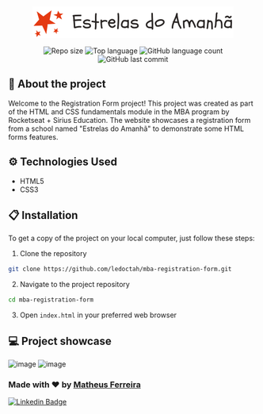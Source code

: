 <p align="center">
  <img src="./assets/logo.svg" alt="Logo from Estrelas do Amanhã">
</p>

<div align="center">
  <img alt="Repo size" src="https://img.shields.io/github/repo-size/ledoctah/mba-registration-form">
  <img alt="Top language" src="https://img.shields.io/github/languages/top/ledoctah/mba-registration-form">
  <img alt="GitHub language count" src="https://img.shields.io/github/languages/count/ledoctah/mba-registration-form">
  <img alt="GitHub last commit" src="https://img.shields.io/github/last-commit/ledoctah/mba-registration-form">
</div>

## 🔎 About the project
Welcome to the Registration Form project! This project was created as part of the HTML and CSS fundamentals module in the MBA program by Rocketseat + Sirius Education. The website showcases a registration form from a school named "Estrelas do Amanhã" to demonstrate some HTML forms features.

## ⚙️ Technologies Used
- HTML5
- CSS3

## 📋 Installation
To get a copy of the project on your local computer, just follow these steps:
1. Clone the repository
```bash
git clone https://github.com/ledoctah/mba-registration-form.git
```
2. Navigate to the project repository
```bash
cd mba-registration-form
```
3. Open `index.html` in your preferred web browser

## 💻 Project showcase

<img width="1195" alt="image" src="https://github.com/ledoctah/mba-registration-form/assets/50998959/1ec8c940-1811-41bd-82a3-ee394644c57b">
<img width="1195" alt="image" src="https://github.com/ledoctah/mba-registration-form/assets/50998959/15ca6138-3f17-49d3-943b-dd779bc3ad2d">


### Made with ❤ by [Matheus Ferreira](https://www.github.com/ledoctah)

[![Linkedin Badge](https://img.shields.io/badge/-Matheus%20Ferreira-6633cc?style=flat-square&logo=Linkedin&logoColor=white&link=https://www.linkedin.com/in/ferreira-matheus/)](https://www.linkedin.com/in/ferreira-matheus/)

